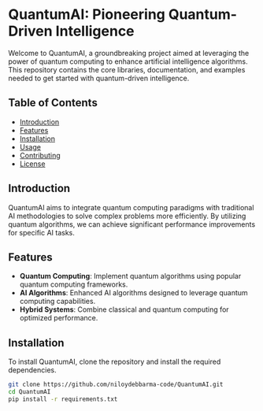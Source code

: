 # QuantumAI: Pioneering Quantum-Driven Intelligence

Welcome to QuantumAI, a groundbreaking project aimed at leveraging the power of quantum computing to enhance artificial intelligence algorithms. This repository contains the core libraries, documentation, and examples needed to get started with quantum-driven intelligence.

## Table of Contents
- [Introduction](#introduction)
- [Features](#features)
- [Installation](#installation)
- [Usage](https://github.com/niloydebbarma-code/QuantumAI-Pioneering-Quantum-Driven-Intelligence/blob/main/docs%2Fusage.md)
- [Contributing](#contributing)
- [License](#license)

## Introduction
QuantumAI aims to integrate quantum computing paradigms with traditional AI methodologies to solve complex problems more efficiently. By utilizing quantum algorithms, we can achieve significant performance improvements for specific AI tasks.

## Features
- **Quantum Computing**: Implement quantum algorithms using popular quantum computing frameworks.
- **AI Algorithms**: Enhanced AI algorithms designed to leverage quantum computing capabilities.
- **Hybrid Systems**: Combine classical and quantum computing for optimized performance.

## Installation
To install QuantumAI, clone the repository and install the required dependencies.

```bash
git clone https://github.com/niloydebbarma-code/QuantumAI.git
cd QuantumAI
pip install -r requirements.txt

